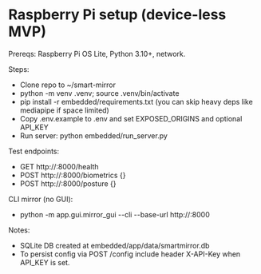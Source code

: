 # Raspberry Pi setup (device-less MVP)

Prereqs: Raspberry Pi OS Lite, Python 3.10+, network.

Steps:
- Clone repo to ~/smart-mirror
- python -m venv .venv; source .venv/bin/activate
- pip install -r embedded/requirements.txt (you can skip heavy deps like mediapipe if space limited)
- Copy .env.example to .env and set EXPOSED_ORIGINS and optional API_KEY
- Run server: python embedded/run_server.py

Test endpoints:
- GET http://<pi>:8000/health
- POST http://<pi>:8000/biometrics {}
- POST http://<pi>:8000/posture {}

CLI mirror (no GUI):
- python -m app.gui.mirror_gui --cli --base-url http://<pi>:8000

Notes:
- SQLite DB created at embedded/app/data/smartmirror.db
- To persist config via POST /config include header X-API-Key when API_KEY is set.
